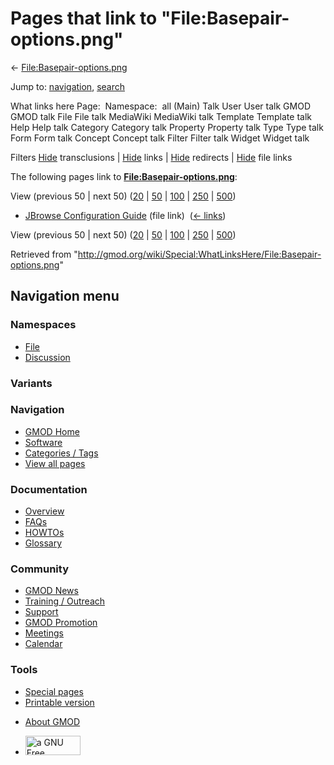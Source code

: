 <div id="mw-page-base" class="noprint">

</div>

<div id="mw-head-base" class="noprint">

</div>

<div id="content" class="mw-body" role="main">

<span id="top"></span>

<div id="mw-js-message" style="display:none;">

</div>



# <span dir="auto">Pages that link to "File:Basepair-options.png"</span>

<div id="bodyContent">

<div id="contentSub">

←
[File:Basepair-options.png](/wiki/File:Basepair-options.png "File:Basepair-options.png")

</div>

<div id="jump-to-nav" class="mw-jump">

Jump to: [navigation](#mw-navigation), [search](#p-search)

</div>

<div id="mw-content-text">

What links here Page:  Namespace:  all (Main) Talk User User talk GMOD
GMOD talk File File talk MediaWiki MediaWiki talk Template Template talk
Help Help talk Category Category talk Property Property talk Type Type
talk Form Form talk Concept Concept talk Filter Filter talk Widget
Widget talk

Filters
[Hide](/mediawiki/index.php?title=Special:WhatLinksHere/File:Basepair-options.png&hidetrans=1 "Special:WhatLinksHere/File:Basepair-options.png")
transclusions \|
[Hide](/mediawiki/index.php?title=Special:WhatLinksHere/File:Basepair-options.png&hidelinks=1 "Special:WhatLinksHere/File:Basepair-options.png")
links \|
[Hide](/mediawiki/index.php?title=Special:WhatLinksHere/File:Basepair-options.png&hideredirs=1 "Special:WhatLinksHere/File:Basepair-options.png")
redirects \|
[Hide](/mediawiki/index.php?title=Special:WhatLinksHere/File:Basepair-options.png&hideimages=1 "Special:WhatLinksHere/File:Basepair-options.png")
file links

The following pages link to
**[File:Basepair-options.png](/wiki/File:Basepair-options.png "File:Basepair-options.png")**:

View (previous 50 \| next 50)
([20](/mediawiki/index.php?title=Special:WhatLinksHere/File:Basepair-options.png&limit=20 "Special:WhatLinksHere/File:Basepair-options.png")
\|
[50](/mediawiki/index.php?title=Special:WhatLinksHere/File:Basepair-options.png&limit=50 "Special:WhatLinksHere/File:Basepair-options.png")
\|
[100](/mediawiki/index.php?title=Special:WhatLinksHere/File:Basepair-options.png&limit=100 "Special:WhatLinksHere/File:Basepair-options.png")
\|
[250](/mediawiki/index.php?title=Special:WhatLinksHere/File:Basepair-options.png&limit=250 "Special:WhatLinksHere/File:Basepair-options.png")
\|
[500](/mediawiki/index.php?title=Special:WhatLinksHere/File:Basepair-options.png&limit=500 "Special:WhatLinksHere/File:Basepair-options.png"))

- [JBrowse Configuration
  Guide](/wiki/JBrowse_Configuration_Guide "JBrowse Configuration Guide")
  (file link) ‎ <span class="mw-whatlinkshere-tools">([←
  links](/mediawiki/index.php?title=Special:WhatLinksHere&target=JBrowse+Configuration+Guide "Special:WhatLinksHere"))</span>

View (previous 50 \| next 50)
([20](/mediawiki/index.php?title=Special:WhatLinksHere/File:Basepair-options.png&limit=20 "Special:WhatLinksHere/File:Basepair-options.png")
\|
[50](/mediawiki/index.php?title=Special:WhatLinksHere/File:Basepair-options.png&limit=50 "Special:WhatLinksHere/File:Basepair-options.png")
\|
[100](/mediawiki/index.php?title=Special:WhatLinksHere/File:Basepair-options.png&limit=100 "Special:WhatLinksHere/File:Basepair-options.png")
\|
[250](/mediawiki/index.php?title=Special:WhatLinksHere/File:Basepair-options.png&limit=250 "Special:WhatLinksHere/File:Basepair-options.png")
\|
[500](/mediawiki/index.php?title=Special:WhatLinksHere/File:Basepair-options.png&limit=500 "Special:WhatLinksHere/File:Basepair-options.png"))

</div>

<div class="printfooter">

Retrieved from
"<http://gmod.org/wiki/Special:WhatLinksHere/File:Basepair-options.png>"

</div>

<div id="catlinks" class="catlinks catlinks-allhidden">

</div>

<div class="visualClear">

</div>

</div>

</div>

<div id="mw-navigation">

## Navigation menu

<div id="mw-head">



<div id="left-navigation">

<div id="p-namespaces" class="vectorTabs" role="navigation"
aria-labelledby="p-namespaces-label">

### Namespaces

- <span id="ca-nstab-image"><a href="/wiki/File:Basepair-options.png" accesskey="c"
  title="View the file page [c]">File</a></span>
- <span id="ca-talk"><a
  href="/mediawiki/index.php?title=File_talk:Basepair-options.png&amp;action=edit&amp;redlink=1"
  accesskey="t"
  title="Discussion about the content page [t]">Discussion</a></span>

</div>

<div id="p-variants" class="vectorMenu emptyPortlet" role="navigation"
aria-labelledby="p-variants-label">

### 

### Variants[](#)

<div class="menu">

</div>

</div>

</div>

<div id="right-navigation">





</div>



</div>

</div>

</div>

<div id="mw-panel">

<div id="p-logo" role="banner">

<a href="/wiki/Main_Page"
style="background-image: url(http://gmod.org/images/GMOD-cogs.png);"
title="Visit the main page"></a>

</div>

<div id="p-Navigation" class="portal" role="navigation"
aria-labelledby="p-Navigation-label">

### Navigation

<div class="body">

- <span id="n-GMOD-Home">[GMOD Home](/wiki/Main_Page)</span>
- <span id="n-Software">[Software](/wiki/GMOD_Components)</span>
- <span id="n-Categories-.2F-Tags">[Categories /
  Tags](/wiki/Categories)</span>
- <span id="n-View-all-pages">[View all
  pages](/wiki/Special:AllPages)</span>

</div>

</div>

<div id="p-Documentation" class="portal" role="navigation"
aria-labelledby="p-Documentation-label">

### Documentation

<div class="body">

- <span id="n-Overview">[Overview](/wiki/Overview)</span>
- <span id="n-FAQs">[FAQs](/wiki/Category:FAQ)</span>
- <span id="n-HOWTOs">[HOWTOs](/wiki/Category:HOWTO)</span>
- <span id="n-Glossary">[Glossary](/wiki/Glossary)</span>

</div>

</div>

<div id="p-Community" class="portal" role="navigation"
aria-labelledby="p-Community-label">

### Community

<div class="body">

- <span id="n-GMOD-News">[GMOD News](/wiki/GMOD_News)</span>
- <span id="n-Training-.2F-Outreach">[Training /
  Outreach](/wiki/Training_and_Outreach)</span>
- <span id="n-Support">[Support](/wiki/Support)</span>
- <span id="n-GMOD-Promotion">[GMOD
  Promotion](/wiki/GMOD_Promotion)</span>
- <span id="n-Meetings">[Meetings](/wiki/Meetings)</span>
- <span id="n-Calendar">[Calendar](/wiki/Calendar)</span>

</div>

</div>

<div id="p-tb" class="portal" role="navigation"
aria-labelledby="p-tb-label">

### Tools

<div class="body">

- <span id="t-specialpages"><a href="/wiki/Special:SpecialPages" accesskey="q"
  title="A list of all special pages [q]">Special pages</a></span>
- <span id="t-print"><a
  href="/mediawiki/index.php?title=Special:WhatLinksHere/File:Basepair-options.png&amp;printable=yes"
  rel="alternate" accesskey="p"
  title="Printable version of this page [p]">Printable version</a></span>

</div>

</div>

</div>

</div>

<div id="footer" role="contentinfo">

- <span id="footer-places-about">[About
  GMOD](/wiki/GMOD:About "GMOD:About")</span>

<!-- -->

- <span id="footer-copyrightico">[<img src="http://www.gnu.org/graphics/gfdl-logo-small.png" width="88"
  height="31" alt="a GNU Free Documentation License" />](http://www.gnu.org/licenses/fdl-1.3.html)</span>


<div style="clear:both">

</div>

</div>
